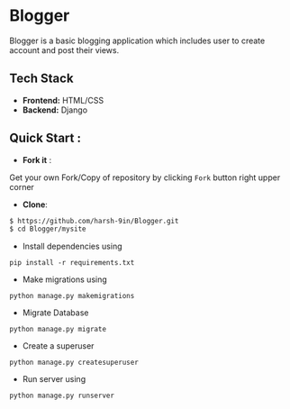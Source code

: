 # Blogger
Blogger is a basic blogging application which includes user to create account and post their views.

## Tech Stack
- **Frontend:** HTML/CSS
- **Backend:** Django

## Quick Start :

- **Fork it** :

Get your own Fork/Copy of repository by clicking `Fork` button right upper corner

- **Clone**:

```sh
$ https://github.com/harsh-9in/Blogger.git
$ cd Blogger/mysite
```

- Install dependencies using
```
pip install -r requirements.txt
```
- Make migrations using
```
python manage.py makemigrations
```
- Migrate Database
```
python manage.py migrate
```
- Create a superuser
```
python manage.py createsuperuser
```
- Run server using
```
python manage.py runserver
```

